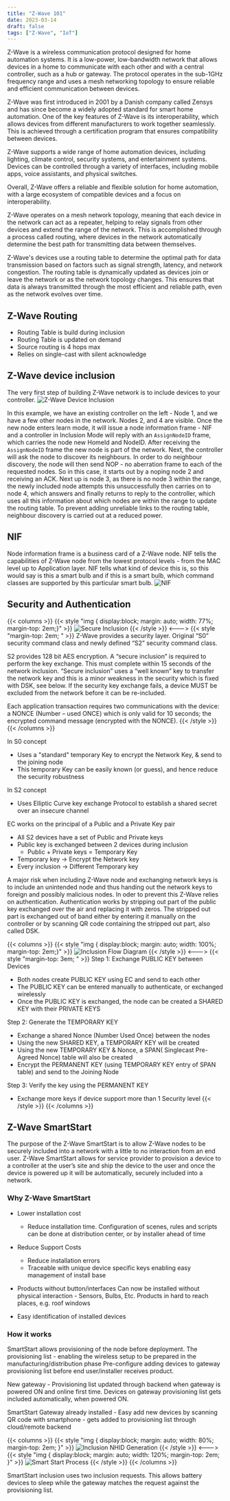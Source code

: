 ```yaml
---
title: "Z-Wave 101"
date: 2023-03-14
draft: false
tags: ["Z-Wave", "IoT"]
---
```


Z-Wave is a wireless communication protocol designed for home automation systems. It is a low-power, low-bandwidth network that allows devices in a home to communicate with each other and with a central controller, such as a hub or gateway. The protocol operates in the sub-1GHz frequency range and uses a mesh networking topology to ensure reliable and efficient communication between devices.

Z-Wave was first introduced in 2001 by a Danish company called Zensys and has since become a widely adopted standard for smart home automation. One of the key features of Z-Wave is its interoperability, which allows devices from different manufacturers to work together seamlessly. This is achieved through a certification program that ensures compatibility between devices.

Z-Wave supports a wide range of home automation devices, including lighting, climate control, security systems, and entertainment systems. Devices can be controlled through a variety of interfaces, including mobile apps, voice assistants, and physical switches.

Overall, Z-Wave offers a reliable and flexible solution for home automation, with a large ecosystem of compatible devices and a focus on interoperability.

Z-Wave operates on a mesh network topology, meaning that each device in the network can act as a repeater, helping to relay signals from other devices and extend the range of the network. This is accomplished through a process called routing, where devices in the network automatically determine the best path for transmitting data between themselves.

Z-Wave's devices use a routing table to determine the optimal path for data transmission based on factors such as signal strength, latency, and network congestion. The routing table is dynamically updated as devices join or leave the network or as the network topology changes. This ensures that data is always transmitted through the most efficient and reliable path, even as the network evolves over time.

## Z-Wave Routing

* Routing Table is build during inclusion
* Routing Table is updated on demand
* Source routing is 4 hops max
* Relies on single-cast with silent acknowledge

## Z-Wave device inclusion

The very first step of building Z-Wave network is to include devices to your controller.
![Z-Wave Device Inclusion](./z-wave-device-inclusion.png)

In this example, we have an existing controller on the left - Node 1, and we have a few other nodes in the network.
Nodes 2, and 4 are visible. Once the new node enters learn mode, it will issue a node information frame - NIF and
a controller in Inclusion Mode will reply with an ```AssignNodeID``` frame, which carries the node new HomeId and NodeID.
After receiving the ```AssignNodeID``` frame the new node is part of the network.
Next, the controller will ask the node to discover its neighbours. In order to do neighbour discovery, the node will
then send NOP - no aberration frame to each of the requested nodes. So in this case, it starts out by a noping node 2
and receiving an ACK. Next up is node 3, as there is no node 3 within the range, the newly included node attempts this
unsuccessfully then carries on to node 4, which answers and finally returns to reply to the controller, which uses all
this information about which nodes are within the range to update the routing table.
To prevent adding unreliable links to the routing table, neighbour discovery is carried out at a reduced power.


## NIF

Node information frame is a business card of a Z-Wave node. NIF tells the capabilities of Z-Wave node from the lowest
protocol levels - from the MAC level up to Application layer. NIF tells what kind of device this is, so this would say
is this a smart bulb and if this is a smart bulb, which command classes are supported by this particular smart bulb.
![NIF](./nif.png)

## Security and Authentication

{{< columns >}}
{{< style "img { display:block; margin: auto; width: 77%; margin-top: 2em;}" >}}
![Secure Inclusion](./secure-inclusion.png)
{{< /style >}}
<--->
{{< style "margin-top: 2em; " >}}
Z-Wave provides a security layer. Original “S0” security command class and newly defined “S2” security command class.


S2 provides 128 bit AES encryption. A “secure inclusion” is required to perform the key exchange. This must complete within 15 seconds of the network inclusion. “Secure inclusion” uses a “well known” key to transfer the network key and this is a minor weakness in the security which is fixed with DSK, see below. If the security key exchange fails, a device MUST be excluded from the network before it can be re-included.


Each application transaction requires two communications with the device: a NONCE (Number – used ONCE) which is only valid for 10 seconds; the encrypted command message (encrypted with the NONCE).
{{< /style >}}
{{< /columns >}}

In S0 concept

* Uses a "standard" temporary Key to encrypt the Network Key, & send to the joining node
* This temporary Key can be easily known (or guess), and hence reduce the security robustness

In S2 concept

* Uses Elliptic Curve key exchange Protocol to establish a shared secret over an insecure channel

EC works on the principal of a Public and a Private Key pair

* All S2 devices have a set of Public and Private keys
* Public key is exchanged between 2 devices during inclusion
  * Public + Private keys = Temporary Key
* Temporary key → Encrypt the Network key
* Every inclusion → Different Temporary key

A major risk when including Z-Wave node and exchanging network keys is to include an unintended node and thus handing out the network keys to foreign and possibly malicious nodes. In oder to prevent this Z-Wave relies on authentication. Authentication works by stripping out part of the public key exchanged over the air and replacing it with zeros. The stripped out part is exchanged out of band either by entering it manually on the controller or by scanning QR code containing the stripped out part, also called DSK.

{{< columns >}}
{{< style "img { display:block; margin: auto; width: 100%; margin-top: 2em;}" >}}
![Inclusion Flow Diagram](./inclusion-flow-diagram.png)
{{< /style >}}
<--->
{{< style "margin-top: 3em; " >}}
Step 1: Exchange PUBLIC KEY between Devices

* Both nodes create PUBLIC KEY using EC and send to each other
* The PUBLIC KEY can be entered manually to authenticate, or exchanged wirelessly
* Once the PUBLIC KEY is exchanged, the node can be created a SHARED KEY with their PRIVATE KEYS

Step 2: Generate the TEMPORARY KEY

* Exchange a shared Nonce (Number Used Once) between the nodes
* Using the new SHARED KEY, a TEMPORARY KEY will be created
* Using the new TEMPORARY KEY & Nonce, a SPAN( Singlecast Pre-Agreed Nonce) table will also be created
* Encrypt the PERMANENT KEY (using TEMPORARY KEY entry of SPAN table) and send to the Joining Node

Step 3: Verify the key using the PERMANENT KEY

* Exchange more keys if device support more than 1 Security level
  {{< /style >}}
  {{< /columns >}}

## Z-Wave SmartStart

The purpose of the Z-Wave SmartStart is to allow Z-Wave nodes to be securely included into a network with a little to no interaction from an end user.  Z-Wave SmartStart allows for service provider to provision a device to a controller at the user’s site and ship the device to the user and once the device is powered up it will be automatically, securely included into a network.

### Why Z-Wave SmartStart

* Lower installation cost
  * Reduce installation time. Configuration of scenes, rules and scripts can be done at distribution center, or by installer ahead of time
* Reduce Support Costs
  * Reduce installation errors
  * Traceable with unique device specific keys enabling easy management of install base

* Products without button/interfaces Can now be installed without physical interaction - Sensors, Bulbs, Etc. Products in hard to reach places, e.g. roof windows
* Easy identification of installed devices

### How it works
SmartStart allows provisioning of the node before deployment.
The provisioning list - enabling the wireless setup to be prepared in the manufacturing/distribution phase Pre-configure adding devices to gateway provisioning list before end user/installer receives product.

New gateway - Provisioning list updated through backend when gateway is powered ON and online first time. Devices on gateway provisioning list gets included automatically, when powered ON.

SmartStart Gateway already installed - Easy add new devices by scanning QR code with smartphone - gets added to provisioning list through cloud/remote backend

{{< columns >}}
{{< style "img { display:block; margin: auto; width: 80%; margin-top: 2em; }" >}}
![Inclusion NHID Generation](./inclusion-request-nhid-generation.jpg)
{{< /style >}}
<--->
{{< style "img { display:block; margin: auto; width: 120%; margin-top: 2em; }" >}}
![Smart Start Process](./smart-start-process.jpg)
{{< /style >}}
{{< /columns >}}


SmartStart inclusion uses two inclusion requests. This allows battery devices to sleep while the gateway matches the request against the provisioning list.
